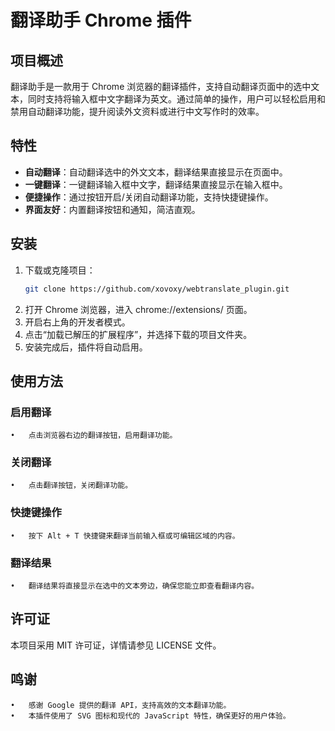 # 翻译助手 Chrome 插件

## 项目概述

翻译助手是一款用于 Chrome 浏览器的翻译插件，支持自动翻译页面中的选中文本，同时支持将输入框中文字翻译为英文。通过简单的操作，用户可以轻松启用和禁用自动翻译功能，提升阅读外文资料或进行中文写作时的效率。

## 特性

- **自动翻译**：自动翻译选中的外文文本，翻译结果直接显示在页面中。
- **一键翻译**：一键翻译输入框中文字，翻译结果直接显示在输入框中。
- **便捷操作**：通过按钮开启/关闭自动翻译功能，支持快捷键操作。
- **界面友好**：内置翻译按钮和通知，简洁直观。

## 安装

1. 下载或克隆项目：
   ```bash
   git clone https://github.com/xovoxy/webtranslate_plugin.git
   ```
2.	打开 Chrome 浏览器，进入 chrome://extensions/ 页面。
3.	开启右上角的开发者模式。
4.	点击“加载已解压的扩展程序”，并选择下载的项目文件夹。
5.	安装完成后，插件将自动启用。

## 使用方法

### 启用翻译
	•	点击浏览器右边的翻译按钮，启用翻译功能。

### 关闭翻译
	•	点击翻译按钮，关闭翻译功能。

### 快捷键操作
	•	按下 Alt + T 快捷键来翻译当前输入框或可编辑区域的内容。

### 翻译结果
	•	翻译结果将直接显示在选中的文本旁边，确保您能立即查看翻译内容。

## 许可证

本项目采用 MIT 许可证，详情请参见 LICENSE 文件。

## 鸣谢
	•	感谢 Google 提供的翻译 API，支持高效的文本翻译功能。
	•	本插件使用了 SVG 图标和现代的 JavaScript 特性，确保更好的用户体验。
